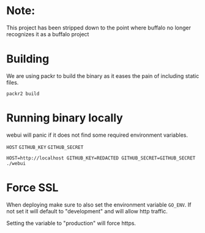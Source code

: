 # Note:
This project has been stripped down to the point where buffalo no longer recognizes it as a buffalo project

# Building
We are using packr to build the binary as it eases the pain of including static files.

`packr2 build`

# Running binary locally
webui will panic if it does not find some required environment variables.

`HOST`
`GITHUB_KEY`
`GITHUB_SECRET`

`HOST=http://localhost GITHUB_KEY=REDACTED GITHUB_SECRET=GITHUB_SECRET ./webui`

# Force SSL
When deploying make sure to also set the environment variable `GO_ENV`.
If not set it will default to "development" and will allow http traffic.

Setting the variable to "production" will force https.
